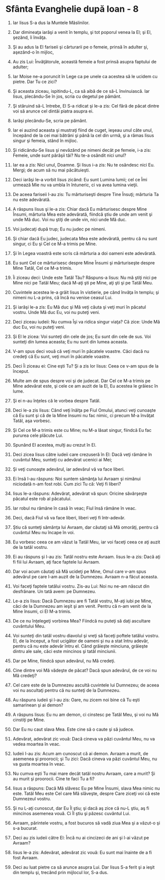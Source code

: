 # Sf&#226;nta Evanghelie dup&#259; Ioan - 8

1. Iar Iisus S-a dus la Muntele Măslinilor. 

2. Dar dimineaţa iarăşi a venit în templu, şi tot poporul venea la El; şi El, şezând, îi învăţa. 

3. Şi au adus la El fariseii şi cărturarii pe o femeie, prinsă în adulter şi, aşezând-o în mijloc, 

4. Au zis Lui: Învăţătorule, această femeie a fost prinsă asupra faptului de adulter; 

5. Iar Moise ne-a poruncit în Lege ca pe unele ca acestea să le ucidem cu pietre. Dar Tu ce zici? 

6. Şi aceasta ziceau, ispitindu-L, ca să aibă de ce să-L învinuiască. Iar Iisus, plecându-Se în jos, scria cu degetul pe pământ. 

7. Şi stăruind să-L întrebe, El S-a ridicat şi le-a zis: Cel fără de păcat dintre voi să arunce cel dintâi piatra asupra ei. 

8. Iarăşi plecându-Se, scria pe pământ. 

9. Iar ei auzind aceasta şi mustraţi fiind de cuget, ieşeau unul câte unul, începând de la cei mai bătrâni şi până la cel din urmă, şi a rămas Iisus singur şi femeia, stând în mijloc. 

10. Şi ridicându-Se Iisus şi nevăzând pe nimeni decât pe femeie, i-a zis: Femeie, unde sunt pârâşii tăi? Nu te-a osândit nici unul? 

11. Iar ea a zis: Nici unul, Doamne. Şi Iisus i-a zis: Nu te osândesc nici Eu. Mergi; de acum să nu mai păcătuieşti. 

12. Deci iarăşi le-a vorbit Iisus zicând: Eu sunt Lumina lumii; cel ce Îmi urmează Mie nu va umbla în întuneric, ci va avea lumina vieţii. 

13. De aceea fariseii I-au zis: Tu mărturiseşti despre Tine Însuţi; mărturia Ta nu este adevărată. 

14. A răspuns Iisus şi le-a zis: Chiar dacă Eu mărturisesc despre Mine Însumi, mărturia Mea este adevărată, fiindcă ştiu de unde am venit şi unde Mă duc. Voi nu ştiţi de unde vin, nici unde Mă duc. 

15. Voi judecaţi după trup; Eu nu judec pe nimeni. 

16. Şi chiar dacă Eu judec, judecata Mea este adevărată, pentru că nu sunt singur, ci Eu şi Cel ce M-a trimis pe Mine. 

17. Şi în Legea voastră este scris că mărturia a doi oameni este adevărată. 

18. Eu sunt Cel ce mărturisesc despre Mine Însumi şi mărturiseşte despre Mine Tatăl, Cel ce M-a trimis. 

19. Îi ziceau deci: Unde este Tatăl Tău? Răspuns-a Iisus: Nu mă ştiţi nici pe Mine nici pe Tatăl Meu; dacă M-aţi şti pe Mine, aţi şti şi pe Tatăl Meu. 

20. Cuvintele acestea le-a grăit Iisus în vistierie, pe când învăţa în templu; şi nimeni nu L-a prins, că încă nu venise ceasul Lui. 

21. Şi iarăşi le-a zis: Eu Mă duc şi Mă veţi căuta şi veţi muri în păcatul vostru. Unde Mă duc Eu, voi nu puteţi veni. 

22. Deci ziceau iudeii: Nu cumva Îşi va ridica singur viaţa? Că zice: Unde Mă duc Eu, voi nu puteţi veni. 

23. Şi El le zicea: Voi sunteţi din cele de jos; Eu sunt din cele de sus. Voi sunteţi din lumea aceasta; Eu nu sunt din lumea aceasta. 

24. V-am spus deci vouă că veţi muri în păcatele voastre. Căci dacă nu credeţi că Eu sunt, veţi muri în păcatele voastre. 

25. Deci Îi ziceau ei: Cine eşti Tu? Şi a zis lor Iisus: Ceea ce v-am spus de la început. 

26. Multe am de spus despre voi şi de judecat. Dar Cel ce M-a trimis pe Mine adevărat este, şi cele ce am auzit de la El, Eu acestea le grăiesc în lume. 

27. Şi ei n-au înţeles că le vorbea despre Tatăl. 

28. Deci le-a zis Iisus: Când veţi înălţa pe Fiul Omului, atunci veţi cunoaşte că Eu sunt şi că de la Mine însumi nu fac nimic, ci precum M-a învăţat Tatăl, aşa vorbesc. 

29. Şi Cel ce M-a trimis este cu Mine; nu M-a lăsat singur, fiindcă Eu fac pururea cele plăcute Lui. 

30. Spunând El acestea, mulţi au crezut în El. 

31. Deci zicea Iisus către iudeii care crezuseră în El: Dacă veţi rămâne în cuvântul Meu, sunteţi cu adevărat ucenici ai Mei; 

32. Şi veţi cunoaşte adevărul, iar adevărul vă va face liberi. 

33. Ei însă I-au răspuns: Noi suntem sămânţa lui Avraam şi nimănui niciodată n-am fost robi. Cum zici Tu că: Veţi fi liberi? 

34. Iisus le-a răspuns: Adevărat, adevărat vă spun: Oricine săvârşeşte păcatul este rob al păcatului. 

35. Iar robul nu rămâne în casă în veac; Fiul însă rămâne în veac. 

36. Deci, dacă Fiul vă va face liberi, liberi veţi fi într-adevăr. 

37. Ştiu că sunteţi sămânţa lui Avraam, dar căutaţi să Mă omorâţi, pentru că cuvântul Meu nu încape în voi. 

38. Eu vorbesc ceea ce am văzut la Tatăl Meu, iar voi faceţi ceea ce aţi auzit de la tatăl vostru. 

39. Ei au răspuns şi I-au zis: Tatăl nostru este Avraam. Iisus le-a zis: Dacă aţi fi fiii lui Avraam, aţi face faptele lui Avraam. 

40. Dar voi acum căutaţi să Mă ucideţi pe Mine, Omul care v-am spus adevărul pe care l-am auzit de la Dumnezeu. Avraam n-a făcut aceasta. 

41. Voi faceţi faptele tatălui vostru. Zis-au Lui: Noi nu ne-am născut din desfrânare. Un tată avem: pe Dumnezeu. 

42. Le-a zis Iisus: Dacă Dumnezeu are fi Tatăl vostru, M-aţi iubi pe Mine, căci de la Dumnezeu am ieşit şi am venit. Pentru că n-am venit de la Mine însumi, ci El M-a trimis. 

43. De ce nu înţelegeţi vorbirea Mea? Fiindcă nu puteţi să daţi ascultare cuvântului Meu. 

44. Voi sunteţi din tatăl vostru diavolul şi vreţi să faceţi poftele tatălui vostru. El, de la început, a fost ucigător de oameni şi nu a stat întru adevăr, pentru că nu este adevăr întru el. Când grăieşte minciuna, grăieşte dintru ale sale, căci este mincinos şi tatăl minciunii. 

45. Dar pe Mine, fiindcă spun adevărul, nu Mă credeţi. 

46. Cine dintre voi Mă vădeşte de păcat? Dacă spun adevărul, de ce voi nu Mă credeţi? 

47. Cel care este de la Dumnezeu ascultă cuvintele lui Dumnezeu; de aceea voi nu ascultaţi pentru că nu sunteţi de la Dumnezeu. 

48. Au răspuns iudeii şi I-au zis: Oare, nu zicem noi bine că Tu eşti samarinean şi ai demon? 

49. A răspuns Iisus: Eu nu am demon, ci cinstesc pe Tatăl Meu, şi voi nu Mă cinstiţi pe Mine. 

50. Dar Eu nu caut slava Mea. Este cine să o caute şi să judece. 

51. Adevărat, adevărat zic vouă: Dacă cineva va păzi cuvântul Meu, nu va vedea moartea în veac. 

52. Iudeii I-au zis: Acum am cunoscut că ai demon. Avraam a murit, de asemenea şi proorocii; şi Tu zici: Dacă cineva va păzi cuvântul Meu, nu va gusta moartea în veac. 

53. Nu cumva eşti Tu mai mare decât tatăl nostru Avraam, care a murit? Şi au murit şi proorocii.  Cine te faci Tu a fi? 

54. Iisus a răspuns: Dacă Mă slăvesc Eu pe Mine Însumi, slava Mea nimic nu este. Tatăl Meu este Cel care Mă slăveşte, despre Care ziceţi voi că este Dumnezeul vostru. 

55. Şi nu L-aţi cunoscut, dar Eu Îl ştiu; şi dacă aş zice că nu-L ştiu, aş fi mincinos asemenea vouă. Ci Îl ştiu şi păzesc cuvântul Lui. 

56. Avraam, părintele vostru, a fost bucuros să vadă ziua Mea şi a văzut-o şi s-a bucurat. 

57. Deci au zis iudeii către El: Încă nu ai cincizeci de ani şi l-ai văzut pe Avraam? 

58. Iisus le-a zis: Adevărat, adevărat zic vouă: Eu sunt mai înainte de a fi fost Avraam. 

59. Deci au luat pietre ca să arunce asupra Lui. Dar Iisus S-a ferit şi a ieşit din templu şi, trecând prin mijlocul lor, S-a dus. 

